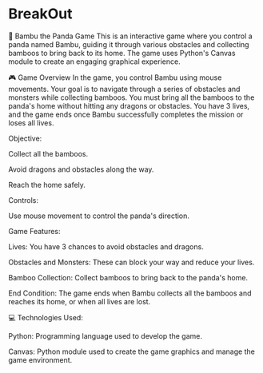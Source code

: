 # BreakOut

🐼 Bambu the Panda Game
This is an interactive game where you control a panda named Bambu, guiding it through various obstacles and collecting bamboos to bring back to its home. The game uses Python's Canvas module to create an engaging graphical experience.

🎮 Game Overview
In the game, you control Bambu using mouse movements. Your goal is to navigate through a series of obstacles and monsters while collecting bamboos. You must bring all the bamboos to the panda's home without hitting any dragons or obstacles. You have 3 lives, and the game ends once Bambu successfully completes the mission or loses all lives.

Objective:

Collect all the bamboos.

Avoid dragons and obstacles along the way.

Reach the home safely.

Controls:

Use mouse movement to control the panda's direction.

Game Features:

Lives: You have 3 chances to avoid obstacles and dragons.

Obstacles and Monsters: These can block your way and reduce your lives.

Bamboo Collection: Collect bamboos to bring back to the panda's home.

End Condition: The game ends when Bambu collects all the bamboos and reaches its home, or when all lives are lost.

💻 Technologies Used:

Python: Programming language used to develop the game.

Canvas: Python module used to create the game graphics and manage the game environment.
